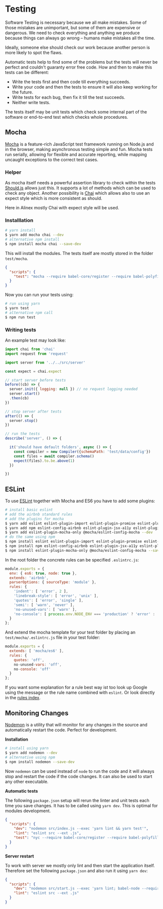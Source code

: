 # Testing

Software Testing is necessary because we all make mistakes. Some of those mistakes
are unimportant, but some of them are expensive or dangerous. We need to check
everything and anything we produce because things can always go wrong – humans make
mistakes all the time.

Ideally, someone else should check our work because another person is more
likely to spot the flaws.

Automatic tests help to find some of the problems but the tests will never be perfect
and couldn't guaranty error free code. How and then to make this tests can be
different:

- Write the tests first and then code till everything succeeds.
- Write your code and then the tests to ensure it will also keep working for the future.
- Write tests for each bug, then fix it till the test succeeds.
- Neither write tests.

The tests itself may be unit tests which check some internal part of the software or
end-to-end test which checks whole procedures.


## Mocha

[Mocha](https://mochajs.org/) is a feature-rich JavaScript test framework running
on Node.js and in the browser, making asynchronous testing simple and fun.
Mocha tests run serially, allowing for flexible and accurate reporting, while mapping
uncaught exceptions to the correct test cases.

### Helper

As mocha itself needs a powerful assertion library to check within the tests
[Should.js](https://shouldjs.github.io/) allows just this. It supports a lot of
methods which can be used to check any object.
Another possibility is [Chai](http://chaijs.com/) which allows also to use an
expect style which is more consistent as should.

Here in Alinex mostly Chai with expect style will be used.

### Installlation

```bash
# yarn install
$ yarn add mocha chai --dev
# alternative npm install
$ npm install mocha chai --save-dev
```

This will install the modules. The tests itself are mostly stored in the folder
`test/mocha`.

```json
{
  "scripts": {
    "test": "mocha --require babel-core/register --require babel-polyfill test/mocha"
  }
}
```

Now you can run your tests using:

```bash
# run using yarn
$ yarn test
# alternative npm call
$ npm run test
```

### Writing tests

An example test may look like:

```js
import chai from 'chai'
import request from 'request'

import server from '../../src/server'

const expect = chai.expect

// start server before tests
before((cb) => {
  server.init({ logging: null }) // no request logging needed
  server.start()
  .then(cb)
})

// stop server after tests
after(() => {
  server.stop()
})

// run the tests
describe('server', () => {

  it('should have default folders', async () => {
    const compiler = new Compiler({schemaPath: 'test/data/config'})
    const files = await compiler.schema()
    expect(files).to.be.above(1)
  })

})
```


## ESLint

To use [ESLint](http://eslint.org/) together with Mocha and ES6 you have to add some
plugins:

```bash
# install basic eslint
# add the airbnb standard rules
# add the plugins for mocha
$ yarn add eslint eslint-plugin-import eslint-plugin-promise eslint-plugin-standard --dev
$ yarn add npm eslint-config-airbnb eslint-plugin-jsx-a11y eslint-plugin-react --dev
$ yarn add eslint-plugin-mocha-only @mocha/eslint-config-mocha --dev
# do the same using npm
$ npm install eslint eslint-plugin-import eslint-plugin-promise eslint-plugin-standard --save-dev
$ npm install npm eslint-config-airbnb eslint-plugin-jsx-a11y eslint-plugin-react --save-dev
$ npm install eslint-plugin-mocha-only @mocha/eslint-config-mocha --save-dev
```

In the root folder the concrete rules can be specified `.eslintrc.js`:

```js
module.exports = {
  env: { es6: true, node: true },
  extends: 'airbnb',
  parserOptions: { sourceType: 'module' },
  rules: {
    'indent': [ 'error', 2 ],
    'linebreak-style': [ 'error', 'unix' ],
    'quotes': [ 'error', 'single' ],
    'semi': [ 'warn', 'never' ],
    'no-unused-vars': [ 'warn' ],
    'no-console': [ process.env.NODE_ENV === 'production' ? 'error' : 'warn' ]
  }
};
```

And extend the mocha template for your test folder by placing an  `test/mocha/.eslintrc.js`
file in your test folder:

```js
module.exports = {
  extends: [ 'mocha/es6' ],
  rules: {
    quotes: 'off',
    no-unused-vars: 'off',
    no-console: 'off'
  }
};
```

If you want some explanation for a rule best way ist too look up Google using the message
or the rule name combined with `eslint`. Or look directly in the
[rules index](http://eslint.org/docs/rules).


## Monitoring Changes

[Nodemon](https://nodemon.io/) is a utility that will monitor for any changes in
the source and automatically restart the code. Perfect for development.

__Installation__

```bash
# install using yarn
$ yarn add nodemon --dev
# alternative using npm
$ npm install nodemon --save-dev
```

Now `nodemon` can be used instead of `node` to run the code and it will always stop
and restart the code if the code changes. It can also be used to start any other
executable.

__Automatic tests__

The following `package.json` setup will rerun the linter and unit tests each time
you save changes. It has to be called using `yarn dev`. This is optimal for modules
development.

```json
{
  "scripts": {
    "dev": "nodemon src/index.js --exec 'yarn lint && yarn test'",
    "lint": "eslint src --ext .js",
    "test": "nyc --require babel-core/register --require babel-polyfill mocha test/mocha"    
  }
}
```

__Server restart__

To work with server we mostly only lint and then start the application itself.
Therefore set the following `package.json` and also run it using `yarn dev`:

```json
{
  "scripts": {
    "dev": "nodemon src/start.js --exec 'yarn lint; babel-node --require babel-polyfill --exec node_modules/.bin/babel-node'",
    "lint": "eslint src --ext .js"
  }
}
```
